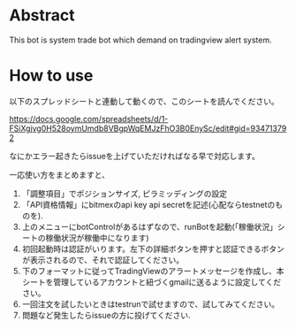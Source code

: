 # Abstract
This bot is system trade bot which demand on tradingview alert system.

# How to use
以下のスプレッドシートと連動して動くので、このシートを読んでください。

https://docs.google.com/spreadsheets/d/1-FSiXgjvg0H528oymUmdb8VBgpWqEMJzFhO3B0EnySc/edit#gid=934713792

なにかエラー起きたらissueを上げていただければなる早で対応します。

一応使い方をまとめますと、
1. 「調整項目」でポジションサイズ, ピラミッディングの設定
2. 「API資格情報」にbitmexのapi key api secretを記述(心配ならtestnetのものを).
3. 上のメニューにbotControlがあるはずなので、runBotを起動(「稼働状況」シートの稼働状況が稼働中になります)
4. 初回起動時は認証がいります。左下の詳細ボタンを押すと認証できるボタンが表示されるので、それで認証してください。
5. 下のフォーマットに従ってTradingViewのアラートメッセージを作成し、本シートを管理しているアカウントと紐づくgmailに送るように設定してください。
7. 一回注文を試したいときはtestrunで試せますので、試してみてください。
8. 問題など発生したらissueの方に投げてください.
